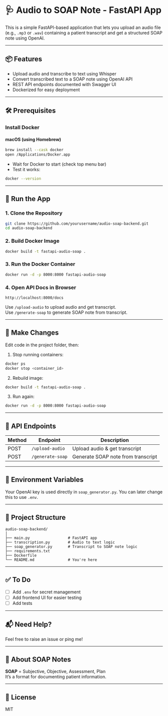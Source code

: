 # 🩺 Audio to SOAP Note - FastAPI App

This is a simple FastAPI-based application that lets you upload an audio file (e.g., `.mp3` or `.wav`) containing a patient transcript and get a structured SOAP note using OpenAI.

---

## 📦 Features

- Upload audio and transcribe to text using Whisper
- Convert transcribed text to a SOAP note using OpenAI API
- REST API endpoints documented with Swagger UI
- Dockerized for easy deployment

---

## 🛠️ Prerequisites

### Install Docker

#### macOS (using Homebrew)
```bash
brew install --cask docker
open /Applications/Docker.app
```

- Wait for Docker to start (check top menu bar)
- Test it works:
```bash
docker --version
```

---

## 🚀 Run the App

### 1. Clone the Repository
```bash
git clone https://github.com/yourusername/audio-soap-backend.git
cd audio-soap-backend
```

### 2. Build Docker Image
```bash
docker build -t fastapi-audio-soap .
```

### 3. Run the Docker Container
```bash
docker run -d -p 8000:8000 fastapi-audio-soap
```

### 4. Open API Docs in Browser
```
http://localhost:8000/docs
```

Use `/upload-audio` to upload audio and get transcript.  
Use `/generate-soap` to generate SOAP note from transcript.

---

## 🔄 Make Changes

Edit code in the project folder, then:

1. Stop running containers:
```bash
docker ps
docker stop <container_id>
```

2. Rebuild image:
```bash
docker build -t fastapi-audio-soap .
```

3. Run again:
```bash
docker run -d -p 8000:8000 fastapi-audio-soap
```

---

## 🧪 API Endpoints

| Method | Endpoint         | Description                      |
|--------|------------------|----------------------------------|
| POST   | `/upload-audio`  | Upload audio & get transcript    |
| POST   | `/generate-soap` | Generate SOAP note from transcript |

---

## 🔐 Environment Variables

Your OpenAI key is used directly in `soap_generator.py`. You can later change this to use `.env`.

---

## 📁 Project Structure

```
audio-soap-backend/
│
├── main.py                 # FastAPI app
├── transcription.py        # Audio to text logic
├── soap_generator.py       # Transcript to SOAP note logic
├── requirements.txt
├── Dockerfile
└── README.md               # You're here
```

---

## ✅ To Do

- [ ] Add `.env` for secret management
- [ ] Add frontend UI for easier testing
- [ ] Add tests

---

## 📬 Need Help?

Feel free to raise an issue or ping me!

---

## 🧠 About SOAP Notes

**SOAP** = Subjective, Objective, Assessment, Plan  
It’s a format for documenting patient information.

---

## 🔗 License

MIT